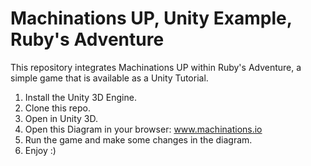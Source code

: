 # Machinations UP, Unity Example, Ruby's Adventure

This repository integrates Machinations UP within Ruby's Adventure, a simple game that is available as a Unity Tutorial.

1. Install the Unity 3D Engine.
2. Clone this repo.
3. Open in Unity 3D.
4. Open this Diagram in your browser: www.machinations.io
5. Run the game and make some changes in the diagram.
6. Enjoy :)

